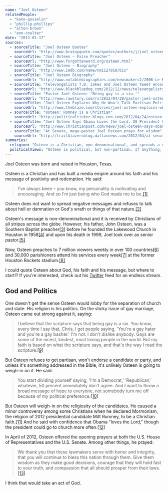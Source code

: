 ```yaml
---
name: "Joel Osteen"
relatedPeople:
  - "kate-gosselin"
  - "phillip-phillips"
  - "alton-brown"
  - "ann-coulter"
date: "2013-01-17"
sources:
  - sourceTitle: "Joel Osteen Quotes"
    sourceUrl: "http://www.brainyquote.com/quotes/authors/j/joel_osteen_2.html"
  - sourceTitle: "Joel Osteen – False Preacher"
    sourceUrl: "http://www.forgottenword.org/osteen.html"
  - sourceTitle: "Joel Osteen – Biography"
    sourceUrl: "http://www.imdb.com/name/nm1127010/bio"
  - sourceTitle: "Joel Osteen Biography"
    sourceUrl: "http://www.notablebiographies.com/newsmakers2/2006-Le-Ra/Osteen-Joel.html"
  - sourceTitle: "Televangelists T.D. Jakes and Joel Osteen tweet encouragement after Sandy Hook tragedy"
    sourceUrl: "http://www.blackbluedog.com/2012/12/news/televangelists-t-d-jakes-and-joel-osteen-tweet-encouragement-after-sandy-hook-tragedy/"
  - sourceTitle: "Pastor Joel Osteen: 'Being gay is a sin.'"
    sourceUrl: "http://www.rawstory.com/rs/2012/04/29/pastor-joel-osteen-being-gay-is-a-sin/"
  - sourceTitle: "Joel Osteen Explains Why He Won't Talk Partisan Politics"
    sourceUrl: "http://www.theblaze.com/stories/joel-osteen-explains-why-he-wont-talk-partisan-politics-plus-see-his-advice-for-obama-romney/"
  - sourceTitle: "Osteen: Romney is a Christian"
    sourceUrl: "http://politicalticker.blogs.cnn.com/2012/04/24/osteen-romney-is-a-christian/"
  - sourceTitle: "Joel Osteen Says Obama Loves the Lord, US President Could Attend Church More Frequently."
    sourceUrl: "http://www.christianpost.com/news/joel-osteen-says-obama-loves-the-lord-us-president-could-attend-church-more-frequently-63251/"
  - sourceTitle: "At Senate, mega-pastor Joel Osteen prays for wisdom"
    sourceUrl: "http://trailblazersblog.dallasnews.com/2012/04/at-senate-mega-pastor-joel-ost.html/"
summaries:
  religion: "Osteen is a Christian, non-denominational, and spreads a message of positivity and redemption."
  politicalViews: "Osteen is political, but non-partisan. If anything, he's a conservative."
---
```


Joel Osteen was born and raised in Houston, Texas.

Osteen is a Christian and has built a media empire around his faith and his message of positivity and redemption. He said:

>I've always been – you know, my personality is motivating and encouraging. And so I'm just being who God made me to be.<a class="source-citation" href="#http%3A%2F%2Fwww.brainyquote.com%2Fquotes%2Fauthors%2Fj%2Fjoel_osteen_2.html" title="Joel Osteen Quotes">[1]</a>

Osteen does not want to spread negative messages and refuses to talk about hell or damnation or God's wrath or things of that nature.<a class="source-citation" href="#http%3A%2F%2Fwww.forgottenword.org%2Fosteen.html" title="Joel Osteen – False Preacher">[2]</a>

Osteen's message is non-denominational and it is received by Christians of all stripes across the globe. However, his father, John Osteen, was a Southern Baptist preacher<a class="source-citation" href="#http%3A%2F%2Fwww.forgottenword.org%2Fosteen.html" title="Joel Osteen – False Preacher">[3]</a> before he founded the Lakewood Church in Houston in 1958<a class="source-citation" href="#http%3A%2F%2Fwww.imdb.com%2Fname%2Fnm1127010%2Fbio" title="Joel Osteen – Biography">[4]</a> and upon his death in 1999, Joel took over as senior pastor.<a class="source-citation" href="#http%3A%2F%2Fwww.notablebiographies.com%2Fnewsmakers2%2F2006-Le-Ra%2FOsteen-Joel.html" title="Joel Osteen Biography">[5]</a>

Now, Osteen preaches to 7 million viewers weekly in over 100 countries<a class="source-citation" href="#http%3A%2F%2Fwww.blackbluedog.com%2F2012%2F12%2Fnews%2Ftelevangelists-t-d-jakes-and-joel-osteen-tweet-encouragement-after-sandy-hook-tragedy%2F" title="Televangelists T.D. Jakes and Joel Osteen tweet encouragement after Sandy Hook tragedy">[6]</a> and 30,000 parishioners attend his services every week<a class="source-citation" href="#http%3A%2F%2Fwww.notablebiographies.com%2Fnewsmakers2%2F2006-Le-Ra%2FOsteen-Joel.html" title="Joel Osteen Biography">[7]</a> at the former Houston Rockets stadium.<a class="source-citation" href="#http%3A%2F%2Fwww.imdb.com%2Fname%2Fnm1127010%2Fbio" title="Joel Osteen – Biography">[8]</a>

I could quote Osteen about God, his faith and his message, but where to start!? If you're interested, check out his [Twitter](https://twitter.com/JoelOsteen) feed for an endless stream.


## God and Politics

One doesn't get the sense Osteen would lobby for the separation of church and state. His religion is his politics. On the sticky issue of gay marriage, Osteen came out strong against it, saying:

>I believe that the scripture says that being gay is a sin. You know, every time I say that, Chris, I get people saying, 'You're a gay hater and you're a gay basher.' I'm not. I don't dislike anybody. Gays are some of the nicest, kindest, most loving people in the world. But my faith is based on what the scripture says, and that's the way I read the scripture.<a class="source-citation" href="#http%3A%2F%2Fwww.rawstory.com%2Frs%2F2012%2F04%2F29%2Fpastor-joel-osteen-being-gay-is-a-sin%2F" title="Pastor Joel Osteen: &apos;Being gay is a sin.&apos;">[9]</a>

But Osteen refuses to get partisan, won't endorse a candidate or party, and unless it's something addressed in the Bible, it's unlikely Osteen is going to weigh-in on it. He said:

>You start dividing yourself saying, 'I'm a Democrat,' 'Republican,' whatever, 50 percent immediately don't agree. And I want to throw a broad message of hope to everyone, not somebody turn me off because of my political preference.<a class="source-citation" href="#http%3A%2F%2Fwww.theblaze.com%2Fstories%2Fjoel-osteen-explains-why-he-wont-talk-partisan-politics-plus-see-his-advice-for-obama-romney%2F" title="Joel Osteen Explains Why He Won&apos;t Talk Partisan Politics">[10]</a>

But Osteen will weigh-in on the religiosity of the candidates. He caused a minor controversy among some Christians when he declared Mormonism, the religion of 2012 presidential candidate Mitt Romney, to be a Christian faith.<a class="source-citation" href="#http%3A%2F%2Fpoliticalticker.blogs.cnn.com%2F2012%2F04%2F24%2Fosteen-romney-is-a-christian%2F" title="Osteen: Romney is a Christian">[11]</a> And he said with confidence that Obama "loves the Lord," though the president could go to church more often.<a class="source-citation" href="#http%3A%2F%2Fwww.christianpost.com%2Fnews%2Fjoel-osteen-says-obama-loves-the-lord-us-president-could-attend-church-more-frequently-63251%2F" title="Joel Osteen Says Obama Loves the Lord, US President Could Attend Church More Frequently.">[12]</a>

In April of 2012, Osteen offered the opening prayers at both the U.S. House of Representatives and the U.S. Senate. Among other things, he prayed:

>We thank you that these lawmakers serve with honor and integrity, that you will continue to bless this nation through them. Give them wisdom as they make good decisions, courage that they will hold fast to your truth, and compassion that all should prosper from their laws.<a class="source-citation" href="#http%3A%2F%2Ftrailblazersblog.dallasnews.com%2F2012%2F04%2Fat-senate-mega-pastor-joel-ost.html%2F" title="At Senate, mega-pastor Joel Osteen prays for wisdom">[13]</a>

I think that would take an act of God.